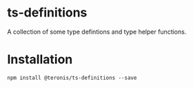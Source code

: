 # ts-definitions
A collection of some type defintions and type helper functions.

# Installation
```
npm install @teronis/ts-definitions --save
```